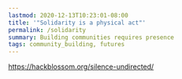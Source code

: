 ```yaml
---
lastmod: 2020-12-13T10:23:01-08:00
title: '"Solidarity is a physical act"'
permalink: /solidarity
summary: Building communities requires presence
tags: community_building, futures
---
```



https://hackblossom.org/silence-undirected/
